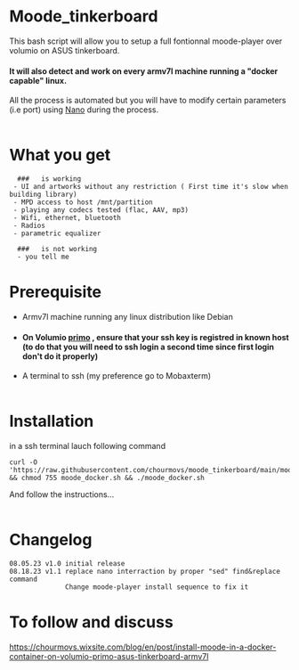 # Moode_tinkerboard

This bash script will allow you to setup a full fontionnal moode-player over volumio on ASUS tinkerboard.  

#### It will also detect and work on every armv7l machine running a "docker capable" linux.  

All the process is automated but you will have to modify certain parameters (i.e port) using [Nano](https://www.hostinger.co.uk/tutorials/how-to-install-and-use-nano-text-editor#How_to_Use_Nano_Text_Editor) during the process.    
&nbsp;  &nbsp;  

# What you get 
```
  ###   is working
 - UI and artworks without any restriction ( First time it's slow when building library)
 - MPD access to host /mnt/partition
 - playing any codecs tested (flac, AAV, mp3)
 - Wifi, ethernet, bluetooth
 - Radios
 - parametric equalizer  
  
  ###   is not working
  - you tell me  
```
# Prerequisite

- Armv7l machine running any linux distribution like Debian<p>
- #### On Volumio [primo](https://volumio.github.io/docs/User_Manual/SSH.html) , ensure that your ssh key is registred in known host (to do that you will need to ssh login a second time since first login don't do it properly)
- A terminal to ssh (my preference go to Mobaxterm)    
&nbsp;  &nbsp;  

# Installation

in a ssh terminal lauch following command

```
curl -O 'https://raw.githubusercontent.com/chourmovs/moode_tinkerboard/main/moode_docker.sh' && chmod 755 moode_docker.sh && ./moode_docker.sh
```

And follow the instructions...    
&nbsp;  &nbsp;  

# Changelog
```
08.05.23 v1.0 initial release
08.18.23 v1.1 replace nano interraction by proper "sed" find&replace command
              Change moode-player install sequence to fix it
```            
    

# To follow and discuss

https://chourmovs.wixsite.com/blog/en/post/install-moode-in-a-docker-container-on-volumio-primo-asus-tinkerboard-armv7l


